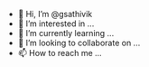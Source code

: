 - 👋 Hi, I’m @gsathivik
- 👀 I’m interested in ...
- 🌱 I’m currently learning ...
- 💞️ I’m looking to collaborate on ...
- 📫 How to reach me ...

<!---
gsathivik/gsathivik is a ✨ special ✨ repository because its `README.md` (this file) appears on your GitHub profile.
You can click the Preview link to take a look at your changes.
--->
